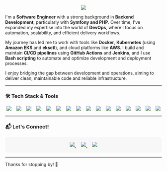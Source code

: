 <p align="center">
<img src="https://capsule-render.vercel.app/api?type=waving&color=0:6a11cb,100:3b8d99&height=150&section=header&text=Hi%20there,%20I'm%20Diego%20Bastidas!&fontSize=32&fontColor=ffffff&fontAlign=middle" />
</p>

I'm a **Software Engineer** with a strong background in **Backend Development**, particularly with **Symfony and PHP**. Over time, I've expanded my expertise into the world of **DevOps**, where I focus on automation, scalability, and efficient delivery workflows.

My journey has led me to work with tools like **Docker**, **Kubernetes** (using **Amazon EKS** and **eksctl**), and cloud platforms like **AWS**. I build and maintain **CI/CD pipelines** using **GitHub Actions** and **Jenkins**, and I use **Bash scripting** to automate and optimize development and deployment processes.

I enjoy bridging the gap between development and operations, aiming to deliver clean, maintainable code and reliable infrastructure.

---

### 🛠️ Tech Stack & Tools

<div align="center" style="display:flex; flex-wrap:wrap; justify-content:center; gap:16px; margin:16px 0;">
  <img src="https://img.shields.io/badge/Amazon%20EKS-232F3E?style=for-the-badge&logo=amazonaws&logoColor=white">
  <img src="https://img.shields.io/badge/AWS-FF9900?style=for-the-badge&logo=amazonaws&logoColor=white">
  <img src="https://img.shields.io/badge/Bash-4EAA25?style=for-the-badge&logo=gnubash&logoColor=white">
  <img src="https://img.shields.io/badge/CI%2FCD-Pipeline-blue?style=for-the-badge">
  <img src="https://img.shields.io/badge/DevOps-Practices-blue?style=for-the-badge">
  <img src="https://img.shields.io/badge/Docker-2496ED?style=for-the-badge&logo=docker&logoColor=white">
  <img src="https://img.shields.io/badge/Git-F05032?style=for-the-badge&logo=git&logoColor=white">
  <img src="https://img.shields.io/badge/GitHub%20Actions-2088FF?style=for-the-badge&logo=githubactions&logoColor=white">
  <img src="https://img.shields.io/badge/Jenkins-D24939?style=for-the-badge&logo=jenkins&logoColor=white">
  <img src="https://img.shields.io/badge/Kubernetes-326CE5?style=for-the-badge&logo=kubernetes&logoColor=white">
  <img src="https://img.shields.io/badge/MongoDB-47A248?style=for-the-badge&logo=mongodb&logoColor=white">
  <img src="https://img.shields.io/badge/MySQL-005C84?style=for-the-badge&logo=mysql&logoColor=white">
  <img src="https://img.shields.io/badge/PHP-777BB4?style=for-the-badge&logo=php&logoColor=white">
  <img src="https://img.shields.io/badge/Postman-FF6C37?style=for-the-badge&logo=postman&logoColor=white">
  <img src="https://img.shields.io/badge/Symfony-000000?style=for-the-badge&logo=symfony&logoColor=white">
  <img src="https://img.shields.io/badge/Terraform-623CE4?style=for-the-badge&logo=terraform&logoColor=white">
</div>


---

### 📬 Let's Connect!

<div align="center" style="background: #f7f7f7; padding: 16px; border-radius: 8px;">
  <a href="mailto:diegofernando150@gmail.com" style="margin: 8px;" target="_blank">
    <img src="https://img.shields.io/badge/Email-diegofernando150@gmail.com-red?style=flat-square&logo=gmail" />
  </a>
  <a href="https://wa.me/573045711812" style="margin: 8px;" target="_blank">
    <img src="https://img.shields.io/badge/WhatsApp-Chat-green?style=flat-square&logo=whatsapp" />
  </a>
  <a href="https://www.instagram.com/dfbastidas/" style="margin: 8px;" target="_blank">
    <img src="https://img.shields.io/badge/Instagram-%40dfbastidas-E4405F?style=flat-square&logo=instagram&logoColor=white" />
  </a>
</div>

---

Thanks for stopping by! 🚀
